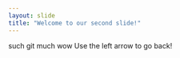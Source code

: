 ```yaml
---
layout: slide
title: "Welcome to our second slide!"
---
```

such git much wow
Use the left arrow to go back!
